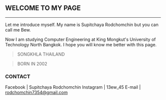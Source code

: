 ## __WELCOME TO MY PAGE__

---

Let me introduce myself. My name is Supitchaya Rodchomchin but you can call me Bew.

Now I am studying Computer Engineering at King Mongkut's University of Technology North Bangkok.
I hope you will know me better with this page.




> SONGKHLA
> THAILAND

> BORN IN 2002





### __CONTACT__ 


Facebook | Supitchaya Rodchomchin
Instagram | 13ew_45
E-mail | rodchomchin7354@gmail.com  
